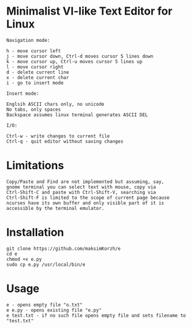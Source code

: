 # Minimalist VI-like Text Editor for Linux
    Navigation mode:

    h - move cursor left
    j - move cursor down, Ctrl-d moves cursor 5 lines down
    k - move cursor up, Ctrl-u moves cursor 5 lines up
    l - move cursor right
    d - delete current line
    x - delete current char
    i - go to insert mode

    Insert mode:

    Englsih ASCII chars only, no unicode
    No tabs, only spaces
    Backspace assumes linux terminal generates ASCII DEL

    I/O:

    Ctrl-w - write changes to current file
    Ctrl-q - quit editor without saving changes

# Limitations
    Copy/Paste and Find are not implemented but assuming, say,
    gnome terminal you can select text with mouse, copy via
    Ctrl-Shift-C and paste with Ctrl-Shift-V, searching via
    Ctrl-Shift-F is limited to the scope of current page because
    ncurses have its own buffer and only visible part of it is
    accessible by the terminal emulator.

# Installation
    git clone https://github.com/maksimKorzh/e
    cd e
    chmod +x e.py
    sudo cp e.py /usr/local/bin/e

# Usage
    e - opens empty file "o.txt"
    e e.py - opens existing file "e.py"
    e test.txt - if no such file opens empty file and sets filename to "test.txt"
